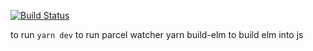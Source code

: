 [![Build Status](https://travis-ci.com/dyercode/armor-comparator.svg?branch=main)](https://travis-ci.com/dyercode/armor-comparator)

to run
`yarn dev` to run parcel watcher
yarn build-elm to build elm into js

